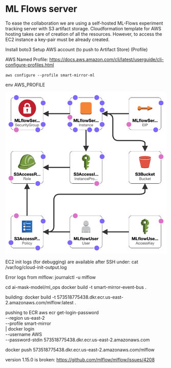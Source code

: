 # ML Flows server

To ease the collaboration we are using a self-hosted ML-Flows experiment tracking server with S3 artifact storage.
Cloudformation template for AWS hosting takes care of creation of all the resources.
However, to access the EC2 instance a key-pair must be already created.


Install boto3
Setup AWS account (to push to Artifact Store)
(Profile)

AWS Named Profile:
https://docs.aws.amazon.com/cli/latest/userguide/cli-configure-profiles.html

`aws configure --profile smart-mirror-ml`



env AWS_PROFILE


![AWS infrastructure](cf-template.png)

EC2 init logs (for debugging) are available after SSH under:
cat /var/log/cloud-init-output.log

Error logs from mlflow:
journalctl -u mlflow


cd ai-mask-model/ml_ops
docker build -t smart-mirror-event-bus .



building:
docker build -t 573518775438.dkr.ecr.us-east-2.amazonaws.com/mlflow:latest .

pushing to ECR
aws ecr get-login-password \
              --region us-east-2 \
              --profile smart-mirror \
            | docker login \
              --username AWS \
              --password-stdin 573518775438.dkr.ecr.us-east-2.amazonaws.com

docker push 573518775438.dkr.ecr.us-east-2.amazonaws.com/mlflow

version 1.15.0 is broken:
https://github.com/mlflow/mlflow/issues/4208
